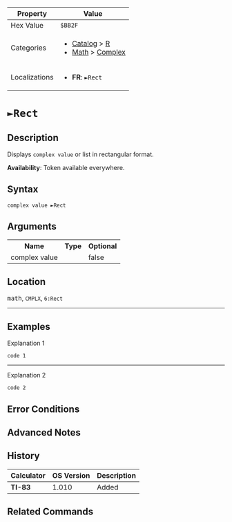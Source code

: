 | Property      | Value |
|---------------|-------|
| Hex Value     | `$BB2F`|
| Categories    | <ul><li>[Catalog](<../categories/Catalog.md>) > [R](<../categories/Catalog.md#R>)</li><li>[Math](<../categories/Math.md>) > [Complex](<../categories/Math.md#Complex>)</li></ul> |
| Localizations | <ul><li><b>FR</b>: `►Rect`</li></ul> |

# `►Rect`

## Description
Displays `complex value` or list in rectangular format.


<b>Availability</b>: Token available everywhere.

## Syntax
`complex value ►Rect`

## Arguments
<table>
<tr><th>Name</th><th>Type</th><th>Optional</th></tr>

<tr><td>complex value</td><td></td><td>false</td></tr>

</table>

## Location
<kbd>math</kbd>, `CMPLX`, `6:Rect`
<hr>

## Examples

Explanation 1
```ti-basic
code 1
```
---
Explanation 2
```ti-basic
code 2
```

## Error Conditions


## Advanced Notes


## History
| Calculator | OS Version | Description |
|------------|------------|-------------|
| <b>TI-83</b> | 1.010 | Added

## Related Commands

    